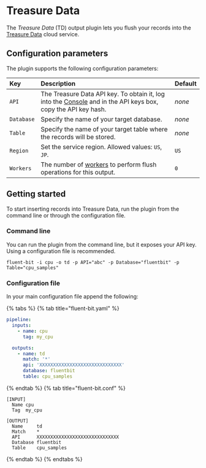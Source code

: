 # Treasure Data

The _Treasure Data_ (TD) output plugin lets you flush your records into the [Treasure Data](http://treasuredata.com) cloud service.

## Configuration parameters

The plugin supports the following configuration parameters:

| Key | Description | Default |
|:--- |:----------- |:--------|
| `API` | The Treasure Data API key. To obtain it, log into the [Console](https://console.treasuredata.com) and in the API keys box, copy the API key hash. | _none_ |
| `Database` | Specify the name of your target database. | _none_ |
| `Table` | Specify the name of your target table where the records will be stored. | _none_ |
| `Region` | Set the service region. Allowed values: `US`, `JP`. | `US` |
| `Workers`  | The number of [workers](../../administration/multithreading.md#outputs) to perform flush operations for this output. | `0` |

## Getting started

To start inserting records into Treasure Data, run the plugin from the command line or through the configuration file.

### Command line

You can run the plugin from the command line, but it exposes your API key. Using a configuration file is recommended.

```shell
fluent-bit -i cpu -o td -p API="abc" -p Database="fluentbit" -p Table="cpu_samples"
```

### Configuration file

In your main configuration file append the following:

{% tabs %}
{% tab title="fluent-bit.yaml" %}

```yaml
pipeline:
  inputs:
    - name: cpu
      tag: my_cpu

  outputs:
    - name: td
      match: '*'
      api: 'XXXXXXXXXXXXXXXXXXXXXXXXXXXXXX'
      database: fluentbit
      table: cpu_samples
```

{% endtab %}
{% tab title="fluent-bit.conf" %}


```text
[INPUT]
  Name cpu
  Tag  my_cpu

[OUTPUT]
  Name     td
  Match    *
  API      XXXXXXXXXXXXXXXXXXXXXXXXXXXXXX
  Database fluentbit
  Table    cpu_samples
```

{% endtab %}
{% endtabs %}
